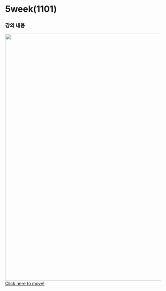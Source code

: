 # 5week(1101)

### 강의 내용
<a href="https://velog.io/@davin0706/Ecole-%EC%BA%A1%EC%8A%A4%ED%86%A4-%EB%94%94%EC%9E%90%EC%9D%B8-5%EC%A3%BC%EC%B0%A8" target="_blank">
<img src="https://github.com/user-attachments/assets/e2a54170-a111-4cbd-a56d-47a032b384bf" width="800"><br>
Click here to move!</a>
